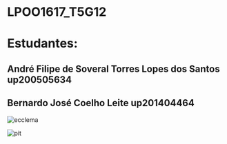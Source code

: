 # LPOO1617_T5G12

# Estudantes:

## André Filipe de Soveral Torres Lopes dos Santos up200505634
## Bernardo José Coelho Leite up201404464

![ecclema](https://cloud.githubusercontent.com/assets/22004638/24335691/9a21a42a-127a-11e7-87cb-4f32185518d4.png)

![pit](https://cloud.githubusercontent.com/assets/22004638/24335711/bc2e7c28-127a-11e7-8424-118f2a2b3dca.png)
